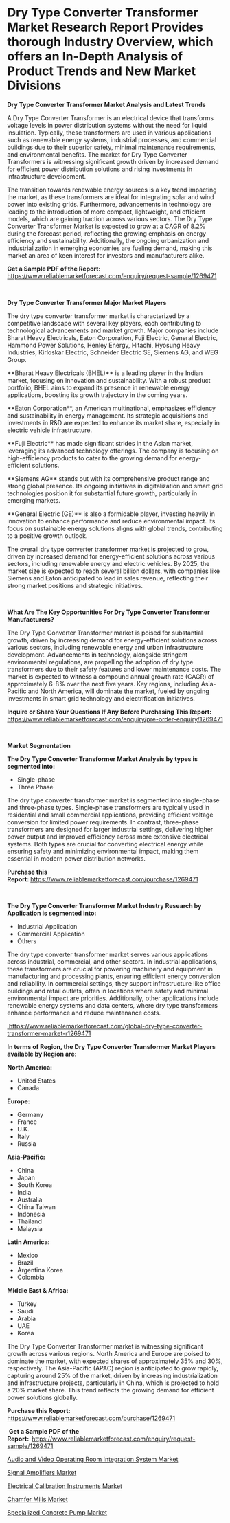 <p><h1>Dry Type Converter Transformer Market Research Report Provides thorough Industry Overview, which offers an In-Depth Analysis of Product Trends and New Market Divisions</h1></p><p><strong>Dry Type Converter Transformer Market Analysis and Latest Trends</strong></p>
<p><p>A Dry Type Converter Transformer is an electrical device that transforms voltage levels in power distribution systems without the need for liquid insulation. Typically, these transformers are used in various applications such as renewable energy systems, industrial processes, and commercial buildings due to their superior safety, minimal maintenance requirements, and environmental benefits. The market for Dry Type Converter Transformers is witnessing significant growth driven by increased demand for efficient power distribution solutions and rising investments in infrastructure development.</p><p>The transition towards renewable energy sources is a key trend impacting the market, as these transformers are ideal for integrating solar and wind power into existing grids. Furthermore, advancements in technology are leading to the introduction of more compact, lightweight, and efficient models, which are gaining traction across various sectors. The Dry Type Converter Transformer Market is expected to grow at a CAGR of 8.2% during the forecast period, reflecting the growing emphasis on energy efficiency and sustainability. Additionally, the ongoing urbanization and industrialization in emerging economies are fueling demand, making this market an area of keen interest for investors and manufacturers alike.</p></p>
<p><strong>Get a Sample PDF of the Report:&nbsp;</strong> <a href="https://www.reliablemarketforecast.com/enquiry/request-sample/1269471?utm_campaign=1123&utm_medium=2&utm_source=Github&utm_content=ia&utm_term=30092024&utm_id=dry-type-converter-transformer">https://www.reliablemarketforecast.com/enquiry/request-sample/1269471</a></p>
<p>&nbsp;</p>
<p><strong>Dry Type Converter Transformer Major Market Players</strong></p>
<p><p>The dry type converter transformer market is characterized by a competitive landscape with several key players, each contributing to technological advancements and market growth. Major companies include Bharat Heavy Electricals, Eaton Corporation, Fuji Electric, General Electric, Hammond Power Solutions, Henley Energy, Hitachi, Hyosung Heavy Industries, Kirloskar Electric, Schneider Electric SE, Siemens AG, and WEG Group.</p><p>**Bharat Heavy Electricals (BHEL)** is a leading player in the Indian market, focusing on innovation and sustainability. With a robust product portfolio, BHEL aims to expand its presence in renewable energy applications, boosting its growth trajectory in the coming years.</p><p>**Eaton Corporation**, an American multinational, emphasizes efficiency and sustainability in energy management. Its strategic acquisitions and investments in R&D are expected to enhance its market share, especially in electric vehicle infrastructure.</p><p>**Fuji Electric** has made significant strides in the Asian market, leveraging its advanced technology offerings. The company is focusing on high-efficiency products to cater to the growing demand for energy-efficient solutions.</p><p>**Siemens AG** stands out with its comprehensive product range and strong global presence. Its ongoing initiatives in digitalization and smart grid technologies position it for substantial future growth, particularly in emerging markets.</p><p>**General Electric (GE)** is also a formidable player, investing heavily in innovation to enhance performance and reduce environmental impact. Its focus on sustainable energy solutions aligns with global trends, contributing to a positive growth outlook.</p><p>The overall dry type converter transformer market is projected to grow, driven by increased demand for energy-efficient solutions across various sectors, including renewable energy and electric vehicles. By 2025, the market size is expected to reach several billion dollars, with companies like Siemens and Eaton anticipated to lead in sales revenue, reflecting their strong market positions and strategic initiatives.</p></p>
<p>&nbsp;</p>
<p><strong>What Are The Key Opportunities For Dry Type Converter Transformer Manufacturers?</strong></p>
<p><p>The Dry Type Converter Transformer market is poised for substantial growth, driven by increasing demand for energy-efficient solutions across various sectors, including renewable energy and urban infrastructure development. Advancements in technology, alongside stringent environmental regulations, are propelling the adoption of dry type transformers due to their safety features and lower maintenance costs. The market is expected to witness a compound annual growth rate (CAGR) of approximately 6-8% over the next five years. Key regions, including Asia-Pacific and North America, will dominate the market, fueled by ongoing investments in smart grid technology and electrification initiatives.</p></p>
<p><strong>Inquire or Share Your Questions If Any Before Purchasing This Report:</strong> <a href="https://www.reliablemarketforecast.com/enquiry/pre-order-enquiry/1269471?utm_campaign=1123&utm_medium=2&utm_source=Github&utm_content=ia&utm_term=30092024&utm_id=dry-type-converter-transformer">https://www.reliablemarketforecast.com/enquiry/pre-order-enquiry/1269471</a></p>
<p>&nbsp;</p>
<p><strong>Market Segmentation</strong></p>
<p><strong>The Dry Type Converter Transformer Market Analysis by types is segmented into:</strong></p>
<p><ul><li>Single-phase</li><li>Three Phase</li></ul></p>
<p><p>The dry type converter transformer market is segmented into single-phase and three-phase types. Single-phase transformers are typically used in residential and small commercial applications, providing efficient voltage conversion for limited power requirements. In contrast, three-phase transformers are designed for larger industrial settings, delivering higher power output and improved efficiency across more extensive electrical systems. Both types are crucial for converting electrical energy while ensuring safety and minimizing environmental impact, making them essential in modern power distribution networks.</p></p>
<p><strong>Purchase this Report:&nbsp;</strong><a href="https://www.reliablemarketforecast.com/purchase/1269471?utm_campaign=1123&utm_medium=2&utm_source=Github&utm_content=ia&utm_term=30092024&utm_id=dry-type-converter-transformer">https://www.reliablemarketforecast.com/purchase/1269471</a></p>
<p>&nbsp;</p>
<p><strong>The Dry Type Converter Transformer Market Industry Research by Application is segmented into:</strong></p>
<p><ul><li>Industrial Application</li><li>Commercial Application</li><li>Others</li></ul></p>
<p><p>The dry type converter transformer market serves various applications across industrial, commercial, and other sectors. In industrial applications, these transformers are crucial for powering machinery and equipment in manufacturing and processing plants, ensuring efficient energy conversion and reliability. In commercial settings, they support infrastructure like office buildings and retail outlets, often in locations where safety and minimal environmental impact are priorities. Additionally, other applications include renewable energy systems and data centers, where dry type transformers enhance performance and reduce maintenance costs.</p></p>
<p><a href="https://www.reliablemarketforecast.com/global-dry-type-converter-transformer-market-r1269471?utm_campaign=1123&utm_medium=2&utm_source=Github&utm_content=ia&utm_term=30092024&utm_id=dry-type-converter-transformer">&nbsp;https://www.reliablemarketforecast.com/global-dry-type-converter-transformer-market-r1269471</a></p>
<p><strong>In terms of Region, the Dry Type Converter Transformer Market Players available by Region are:</strong></p>
<p>
    <p> <strong> North America: </strong>
        <ul>
            <li>United States</li>
            <li>Canada</li>
        </ul>
        </p> 
    <p> <strong> Europe: </strong>
        <ul>
            <li>Germany</li>
            <li>France</li>
            <li>U.K.</li>
            <li>Italy</li>
            <li>Russia</li>
        </ul>
        </p> 
    <p> <strong> Asia-Pacific: </strong>
        <ul>
            <li>China</li>
            <li>Japan</li>
            <li>South Korea</li>
            <li>India</li>
            <li>Australia</li>
            <li>China Taiwan</li>
            <li>Indonesia</li>
            <li>Thailand</li>
            <li>Malaysia</li>
        </ul>
        </p> 
    <p> <strong> Latin America: </strong>
        <ul>
            <li>Mexico</li>
            <li>Brazil</li>
            <li>Argentina Korea</li>
            <li>Colombia</li>
        </ul>
        </p> 
    <p> <strong> Middle East & Africa: </strong>
        <ul>
            <li>Turkey</li>
            <li>Saudi</li>
            <li>Arabia</li>
            <li>UAE</li>
            <li>Korea</li>
        </ul>
    </p>
    </p>
<p><p>The Dry Type Converter Transformer market is witnessing significant growth across various regions. North America and Europe are poised to dominate the market, with expected shares of approximately 35% and 30%, respectively. The Asia-Pacific (APAC) region is anticipated to grow rapidly, capturing around 25% of the market, driven by increasing industrialization and infrastructure projects, particularly in China, which is projected to hold a 20% market share. This trend reflects the growing demand for efficient power solutions globally.</p></p>
<p><strong>Purchase this Report: </strong><a href="https://www.reliablemarketforecast.com/purchase/1269471?utm_campaign=1123&utm_medium=2&utm_source=Github&utm_content=ia&utm_term=30092024&utm_id=dry-type-converter-transformer">https://www.reliablemarketforecast.com/purchase/1269471</a></p>
<p>&nbsp;<strong>Get a Sample PDF of the Report:&nbsp;&nbsp;</strong><a href="https://www.reliablemarketforecast.com/enquiry/request-sample/1269471?utm_campaign=1123&utm_medium=2&utm_source=Github&utm_content=ia&utm_term=30092024&utm_id=dry-type-converter-transformer">https://www.reliablemarketforecast.com/enquiry/request-sample/1269471</a></p>
<p><strong></strong></p>
<p><p><a href="https://github.com/MegiDuro586/Market-Research-Report-List-1/blob/main/audio-and-video-operating-room-integration-system-market.md?utm_campaign=1123&utm_medium=2&utm_source=Github&utm_content=ia&utm_term=30092024&utm_id=dry-type-converter-transformer">Audio and Video Operating Room Integration System Market</a></p><p><a href="https://issuu.com/reportprime-2/docs/signal-amplifiers-market-size-2030._bb0b5c0657d3bb?utm_campaign=1123&utm_medium=2&utm_source=Github&utm_content=ia&utm_term=30092024&utm_id=dry-type-converter-transformer">Signal Amplifiers Market</a></p><p><a href="https://issuu.com/reportprime-2/docs/electrical-calibration-instruments-_f93f461c488c14?utm_campaign=1123&utm_medium=2&utm_source=Github&utm_content=ia&utm_term=30092024&utm_id=dry-type-converter-transformer">Electrical Calibration Instruments Market</a></p><p><a href="https://www.linkedin.com/pulse/insights-chamfer-mills-market-size-which-expanding-144-m1dee?utm_campaign=1123&utm_medium=2&utm_source=Github&utm_content=ia&utm_term=30092024&utm_id=dry-type-converter-transformer">Chamfer Mills Market</a></p><p><a href="https://github.com/thoragea8m/Market-Research-Report-List-1/blob/main/specialized-concrete-pump-market.md?utm_campaign=1123&utm_medium=2&utm_source=Github&utm_content=ia&utm_term=30092024&utm_id=dry-type-converter-transformer">Specialized Concrete Pump Market</a></p></p>